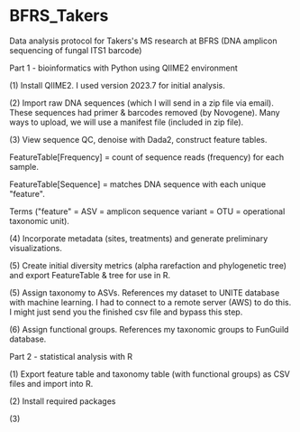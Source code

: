 # BFRS_Takers
Data analysis protocol for Takers's MS research at BFRS (DNA amplicon sequencing of fungal ITS1 barcode)

Part 1 - bioinformatics with Python using QIIME2 environment

(1) 
Install QIIME2.
I used version 2023.7 for initial analysis.

(2)
Import raw DNA sequences (which I will send in a zip file via email). 
These sequences had primer & barcodes removed (by Novogene).
Many ways to upload, we will use a manifest file (included in zip file). 

(3) 
View sequence QC, denoise with Dada2, construct feature tables.

FeatureTable[Frequency] = count of sequence reads (frequency) for each sample.

FeatureTable[Sequence] = matches DNA sequence with each unique "feature". 

Terms ("feature" = ASV = amplicon sequence variant = OTU = operational taxonomic unit).

(4)
Incorporate metadata (sites, treatments) and generate preliminary visualizations. 

(5) 
Create initial diversity metrics (alpha rarefaction and phylogenetic tree) and export FeatureTable & tree for use in R.

(5)
Assign taxonomy to ASVs. 
References my dataset to UNITE database with machine learning. 
I had to connect to a remote server (AWS) to do this. I might just send you the finished csv file and bypass this step. 

(6)
Assign functional groups. 
References my taxonomic groups to FunGuild database. 

Part 2 - statistical analysis with R 

(1) 
Export feature table and taxonomy table (with functional groups) as CSV files and import into R.

(2) 
Install required packages

(3)


